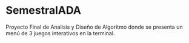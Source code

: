# SemestralADA

Proyecto Final de Analisis y Diseño de Algoritmo
donde se presenta un menú de 3 juegos interativos en la terminal. 

